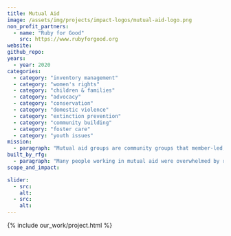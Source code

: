 ```yaml
---
title: Mutual Aid
image: /assets/img/projects/impact-logos/mutual-aid-logo.png
non_profit_partners:
  - name: "Ruby for Good"
    src: https://www.rubyforgood.org
website:
github_repo:
years:
  - year: 2020
categories:
  - category: "inventory management"
  - category: "women's rights"
  - category: "children & families"
  - category: "advocacy"
  - category: "conservation"
  - category: "domestic violence"
  - category: "extinction prevention"
  - category: "community building"
  - category: "foster care"
  - category: "youth issues"
mission:
  - paragraph: "Mutual aid groups are community groups that member-led, member-organized, and open to all to participate in. Mutual aid participants work together to figure out strategies and resources to meet each others' needs, such as food, housing, medical care, and disaster relief.  Typically one member requests something and they are matched with a member who wishes to contribute that very thing."
built_by_rfg:
  - paragraph: "Many people working in mutual aid were overwhelmed by requests early this year due to the COVID pandemic. Some of these groups were relying on dispatchers to match up people who could help each other. These dispatchers were in turn relying on spreadsheets, and the spreadsheets grew to be unmanageable. We've created an app to support this work, currently used by seven mutual aid groups in cities across the country."
scope_and_impact:

slider:
  - src:
    alt:
  - src:
    alt:
---
```


{% include our_work/project.html %}
